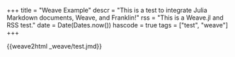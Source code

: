 +++
title = "Weave Example"
descr = "This is a test to integrate Julia Markdown documents, Weave, and Franklin!"
rss = "This is a Weave.jl and RSS test."
date = Date(Dates.now())
hascode = true
tags = ["test", "weave"]
+++

{{weave2html _weave/test.jmd}}
